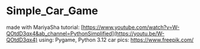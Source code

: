 # Simple_Car_Game

made with MariyaSha tutorial: [https://www.youtube.com/watch?v=W-QOtdD3qx4&ab_channel=PythonSimplified](https://youtu.be/W-QOtdD3qx4)
using: Pygame, Python 3.12
car pics: https://www.freepik.com/
